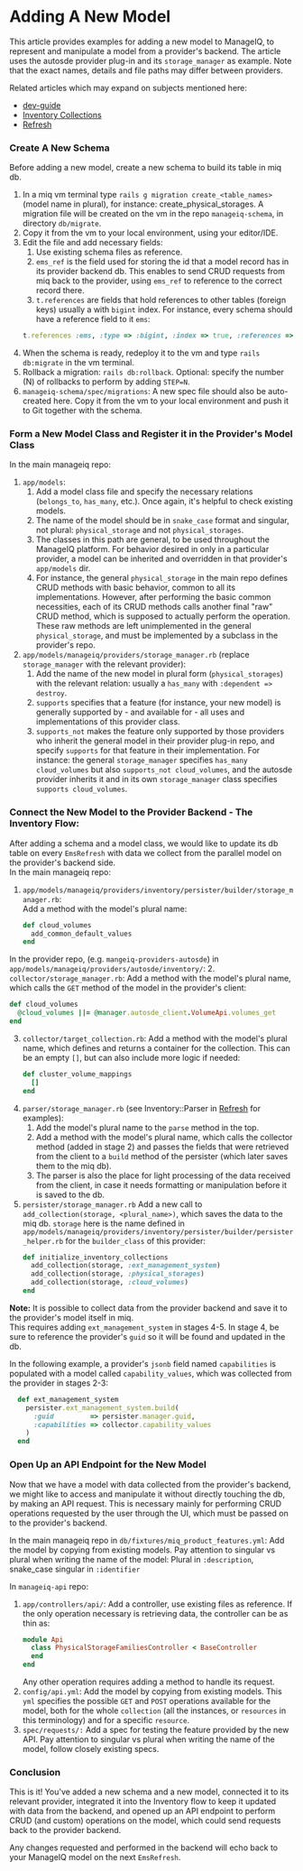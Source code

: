 # Adding A New Model

This article provides examples for adding a new model to ManageIQ, to represent and manipulate a model from a provider's backend. The article uses the autosde provider plug-in and its `storage_manager` as example. Note that the exact names, details and file paths may differ between providers.  

Related articles which may expand on subjects mentioned here:
- [dev-guide](./dev-guide.md)
- [Inventory Collections](./persister/inventory_collections.md)
- [Refresh](./refresh.md)

### Create A New Schema
Before adding a new model, create a new schema to build its table in miq db.   
1. In a miq vm terminal type `rails g migration create_<table_names>` (model name in plural), for instance: create_physical_storages. A migration file will be created on the vm in the repo `manageiq-schema`, in directory `db/migrate`.
2. Copy it from the vm to your local environment, using your editor/IDE.
3. Edit the file and add necessary fields: 
   1. Use existing schema files as reference.
   2. `ems_ref` is the field used for storing the id that a model record has in its provider backend db. This enables to send CRUD requests from miq back to the provider, using `ems_ref` to reference to the correct record there.
   3. `t.references` are fields that hold references to other tables (foreign keys) usually a with `bigint` index. For instance, every schema should have a reference field to it `ems`:
   ```ruby
   t.references :ems, :type => :bigint, :index => true, :references => :ext_management_system
   ```
4. When the schema is ready, redeploy it to the vm and type `rails db:migrate` in the vm terminal.
5. Rollback a migration: `rails db:rollback`. Optional: specify the number (N) of rollbacks to perform by adding `STEP=N`.
6. `manageiq-schema/spec/migrations`: A new spec file should also be auto-created here. Copy it from the vm to your local environment and push it to Git together with the schema.

### Form a New Model Class and Register it in the Provider's Model Class
In the main manageiq repo:
1. `app/models`: 
   1. Add a model class file and specify the necessary relations (`belongs_to`, `has_many`, etc.). Once again, it's helpful to check existing models.
   2. The name of the model should be in `snake_case` format and singular, not plural: `physical_storage` and not `physical_storages`.
   3. The classes in this path are general, to be used throughout the ManageIQ platform. For behavior desired in only in a particular provider, a model can be inherited and overridden in that provider's `app/models` dir. 
   4. For instance, the general `physical_storage` in the main repo defines CRUD methods with basic behavior, common to all its implementations. However, after performing the basic common necessities, each of its CRUD methods calls another final "raw" CRUD method, which is supposed to actually perform the operation. These raw methods are left unimplemented in the general `physical_storage`, and must be implemented by a subclass in the provider's repo.
2. `app/models/manageiq/providers/storage_manager.rb` (replace `storage_manager` with the relevant provider): 
   1. Add the name of the new model in plural form (`physical_storages`) with the relevant relation: usually a `has_many` with `:dependent => destroy`.
   2. `supports` specifies that a feature (for instance, your new model) is generally supported by - and available for - all uses and implementations of this provider class. 
   3. `supports_not` makes the feature only supported by those providers who inherit the general model in their provider plug-in repo, and specify `supports` for that feature in their implementation. For instance: the general `storage_manager` specifies `has_many cloud_volumes` but also `supports_not cloud_volumes`, and the autosde provider inherits it and in its own `storage_manager` class specifies `supports cloud_volumes`.  

### Connect the New Model to the Provider Backend - The Inventory Flow:
After adding a schema and a model class, we would like to update its db table on every `EmsRefresh` with data we collect from the parallel model on the provider's backend side.  
In the main manageiq repo:
1. `app/models/manageiq/providers/inventory/persister/builder/storage_manager.rb`:  
   Add a method with the model's plural name:
   ```ruby
   def cloud_volumes
     add_common_default_values
   end
   ```
In the provider repo, (e.g. `mangeiq-providers-autosde`) in `app/models/manageiq/providers/autosde/inventory/`:
2. `collector/storage_manager.rb`: Add a method with the model's plural name, which calls the `GET` method of the model in the provider's client:
   ```ruby
   def cloud_volumes
     @cloud_volumes ||= @manager.autosde_client.VolumeApi.volumes_get
   end
   ```
3. `collector/target_collection.rb`: Add a method with the model's plural name, which defines and returns a container for the collection. This can be an empty `[]`, but can also include more logic if needed:
   ```ruby
   def cluster_volume_mappings
     []
   end
   ```
4. `parser/storage_manager.rb` (see Inventory::Parser in [Refresh](./refresh.md) for examples):
   1. Add the model's plural name to the `parse` method in the top.
   2. Add a method with the model's plural name, which calls the collector method (added in stage 2) and passes the fields that were retrieved from the client to a `build` method of the persister (which later saves them to the miq db).
   3. The parser is also the place for light processing of the data received from the client, in case it needs formatting or manipulation before it is saved to the db.
5. `persister/storage_manager.rb` Add a new call to `add_collection(storage, <plural_name>)`, which saves the data to the miq db. `storage` here is the name defined in `app/models/manageiq/providers/inventory/persister/builder/persister_helper.rb` for the `builder_class` of this provider:
   ```ruby
   def initialize_inventory_collections
     add_collection(storage, :ext_management_system)
     add_collection(storage, :physical_storages)
     add_collection(storage, :cloud_volumes)
   end
   ```

**Note:** It is possible to collect data from the provider backend and save it to the provider's model itself in miq.  
This requires adding `ext_management_system` in stages 4-5. In stage 4, be sure to reference the provider's `guid` so it will be found and updated in the db.

In the following example, a provider's `jsonb` field named `capabilities` is populated with a model called `capability_values`, which was collected from the provider in stages 2-3:
```ruby
  def ext_management_system
    persister.ext_management_system.build(
      :guid         => persister.manager.guid,
      :capabilities => collector.capability_values
    )
  end
```

### Open Up an API Endpoint for the New Model
Now that we have a model with data collected from the provider's backend, we might like to access and manipulate it without directly touching the db, by making an API request. This is necessary mainly for performing CRUD operations requested by the user through the UI, which must be passed on to the provider's backend.  

In the main manageiq repo in `db/fixtures/miq_product_features.yml`: Add the model by copying from existing models. Pay attention to singular vs plural when writing the name of the model: Plural in `:description`, snake_case singular in `:identifier` 

In `manageiq-api` repo:
1. `app/controllers/api/`: Add a controller, use existing files as reference. If the only operation necessary is retrieving data, the controller can be as thin as:
   ```ruby
   module Api
     class PhysicalStorageFamiliesController < BaseController
     end
   end
   ```
   Any other operation requires adding a method to handle its request.
2. `config/api.yml`: Add the model by copying from existing models. This `yml` specifies the possible `GET` and `POST` operations available for the model, both for the whole `collection` (all the instances, or `resources` in this terminology) and for a specific `resource`.
3. `spec/requests/:` Add a spec for testing the feature provided by the new API. Pay attention to singular vs plural when writing the name of the model, follow closely existing specs.

### Conclusion
This is it! You've added a new schema and a new model, connected it to its relevant provider, integrated it into the Inventory flow to keep it updated with data from the backend, and opened up an API endpoint to perform CRUD (and custom) operations on the model, which could send requests back to the provider backend.   

Any changes requested and performed in the backend will echo back to your ManageIQ model on the next `EmsRefresh`.